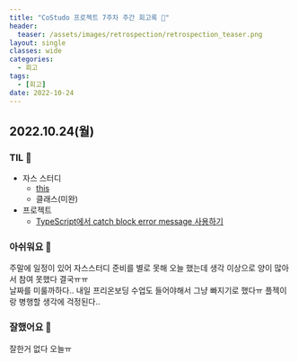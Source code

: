 ```yaml
---
title: "CoStudo 프로젝트 7주차 주간 회고록 🙂"
header:
  teaser: /assets/images/retrospection/retrospection_teaser.png
layout: single
classes: wide
categories:
  - 회고
tags:
  - [회고]
date: 2022-10-24
---
```


## 2022.10.24(월)

### TIL 🧐

- 자스 스터디
  - [this](https://donyy.notion.site/22-this-9ca1064041bb4d958dc7c507dcea8d71)
  - 클래스(미완)
- 프로젝트
  - [TypeScript에서 catch block error message 사용하기](https://immigration9.github.io/typescript/2022/01/09/error-typescript.html)

### 아쉬워요 🙁

주말에 일정이 있어 자스스터디 준비를 별로 못해 오늘 했는데 생각 이상으로 양이 많아서 참여 못했다 결국ㅠㅠ  
날짜를 미룰까하다.. 내일 프리온보딩 수업도 들어야해서 그냥 빠지기로 했다ㅠ 플젝이랑 병행할 생각에 걱정된다..

### 잘했어요 🙂

잘한거 없다 오늘ㅠ
